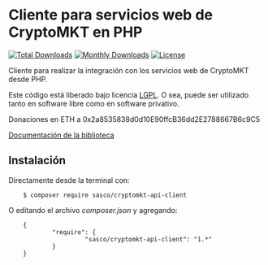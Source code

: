 Cliente para servicios web de CryptoMKT en PHP
==============================================

[![Total Downloads](https://poser.pugx.org/sasco/cryptomkt-api-client/downloads)](https://packagist.org/packages/sasco/cryptomkt-api-client)
[![Monthly Downloads](https://poser.pugx.org/sasco/cryptomkt-api-client/d/monthly)](https://packagist.org/packages/sasco/cryptomkt-api-client)
[![License](https://poser.pugx.org/sasco/cryptomkt-api-client/license)](https://packagist.org/packages/sasco/cryptomkt-api-client)

Cliente para realizar la integración con los servicios web de CryptoMKT desde PHP.

Este código está liberado bajo licencia [LGPL](http://www.gnu.org/licenses/lgpl-3.0.en.html).
O sea, puede ser utilizado tanto en software libre como en software privativo.

Donaciones en ETH a 0x2a8535838d0d10E90ffcB36dd2E2788667B6c9C5

[Documentación de la biblioteca](http://doc.criptopagos.cl/cryptomkt-api-client-php)

Instalación
-----------

Directamente desde la terminal con:

        $ composer require sasco/cryptomkt-api-client

O editando el archivo *composer.json* y agregando:

        {
                "require": {
                         "sasco/cryptomkt-api-client": "1.*"
                }
        }
